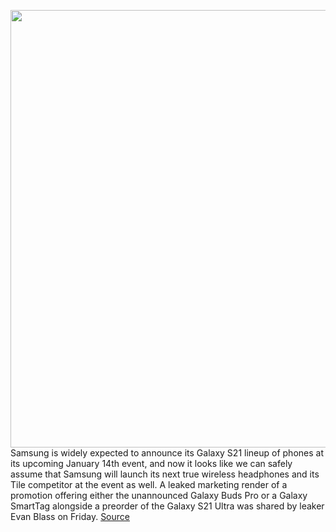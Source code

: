 <img src='https://cdn.vox-cdn.com/thumbor/GwgHHs7cW1vdse1mk91Xfmb0W2w=/0x0:2500x1057/1200x800/filters:focal(1050x329:1450x729)/cdn.vox-cdn.com/uploads/chorus_image/image/68639958/e31b969143b271229f5243aae0fc864fd5f050c10f701deba1a172fab2d354f7.0.jpeg' width='700px' /><br/>
Samsung is widely expected to announce its Galaxy S21 lineup of phones at its upcoming January 14th event, and now it looks like we can safely assume that Samsung will launch its next true wireless headphones and its Tile competitor at the event as well. A leaked marketing render of a promotion offering either the unannounced Galaxy Buds Pro or a Galaxy SmartTag alongside a preorder of the Galaxy S21 Ultra was shared by leaker Evan Blass on Friday.
<a href='https://www.theverge.com/2021/1/8/22221020/samsung-galaxy-buds-pro-smarttags-s21-ultra-pre-order-january-14th'> Source <a/>